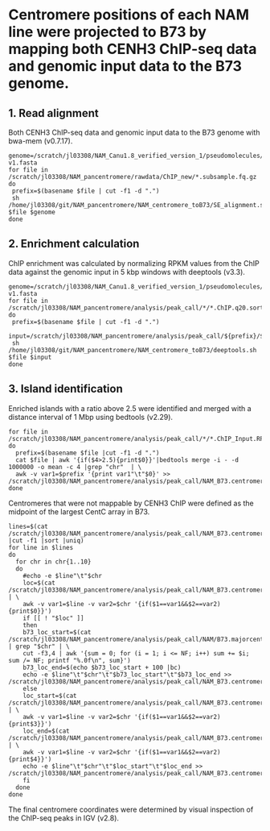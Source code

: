 # Centromere positions of each NAM line were projected to B73 by mapping both CENH3 ChIP-seq data and genomic input data to the B73 genome. 

## 1. Read alignment
 Both CENH3 ChIP-seq data and genomic input data to the B73 genome with bwa-mem (v0.7.17).
 ```
 genome=/scratch/jl03308/NAM_Canu1.8_verified_version_1/pseudomolecules/B73.PLATINUM.pseudomolecules-v1.fasta
for file in /scratch/jl03308/NAM_pancentromere/rawdata/ChIP_new/*.subsample.fq.gz
do
  prefix=$(basename $file | cut -f1 -d ".")
  sh /home/jl03308/git/NAM_pancentromere/NAM_centromere_toB73/SE_alignment.sh $file $genome
done
```
## 2. Enrichment calculation  
ChIP enrichment was calculated by normalizing RPKM values from the ChIP data against the genomic input in 5 kbp windows with deeptools (v3.3). 
 ```
 genome=/scratch/jl03308/NAM_Canu1.8_verified_version_1/pseudomolecules/B73.PLATINUM.pseudomolecules-v1.fasta
for file in /scratch/jl03308/NAM_pancentromere/analysis/peak_call/*/*.ChIP.q20.sorted.bam
do
  prefix=$(basename $file | cut -f1 -d ".")
  input=/scratch/jl03308/NAM_pancentromere/analysis/peak_call/${prefix}/${prefix}.q20.sorted.bam
  sh /home/jl03308/git/NAM_pancentromere/NAM_centromere_toB73/deeptools.sh $file $input
done
```
## 3. Island identification
Enriched islands with a ratio above 2.5 were identified and merged with a distance interval of 1 Mbp using bedtools (v2.29).
```
for file in /scratch/jl03308/NAM_pancentromere/analysis/peak_call/*/*.ChIP_Input.RPKM.bedgraph
do
  prefix=$(basename $file |cut -f1 -d ".")
  cat $file | awk '{if($4>2.5){print$0}}'|bedtools merge -i - -d 1000000 -o mean -c 4 |grep "chr"  | \
  awk -v var1=$prefix '{print var1"\t"$0}' >> /scratch/jl03308/NAM_pancentromere/analysis/peak_call/NAM_B73.centromere.bed
done
```

Centromeres that were not mappable by CENH3 ChIP were defined as the midpoint of the largest CentC array in B73.
```
lines=$(cat /scratch/jl03308/NAM_pancentromere/analysis/peak_call/NAM_B73.centromere.bed |cut -f1 |sort |uniq)
for line in $lines
do
  for chr in chr{1..10}
  do
    #echo -e $line"\t"$chr
    loc=$(cat /scratch/jl03308/NAM_pancentromere/analysis/peak_call/NAM_B73.centromere.bed | \
    awk -v var1=$line -v var2=$chr '{if($1==var1&&$2==var2){print$0}}') 
    if [[ ! "$loc" ]]
    then
    b73_loc_start=$(cat /scratch/jl03308/NAM_pancentromere/analysis/peak_call/NAM/B73.majorcentc.bed | grep "$chr" | \
    cut -f3,4 | awk '{sum = 0; for (i = 1; i <= NF; i++) sum += $i; sum /= NF; printf "%.0f\n", sum}')
    b73_loc_end=$(echo $b73_loc_start + 100 |bc)
    echo -e $line"\t"$chr"\t"$b73_loc_start"\t"$b73_loc_end >> /scratch/jl03308/NAM_pancentromere/analysis/peak_call/NAM_B73.centromere.all.bed
    else
    loc_start=$(cat /scratch/jl03308/NAM_pancentromere/analysis/peak_call/NAM_B73.centromere.bed | \
    awk -v var1=$line -v var2=$chr '{if($1==var1&&$2==var2){print$3}}')
    loc_end=$(cat /scratch/jl03308/NAM_pancentromere/analysis/peak_call/NAM_B73.centromere.bed | \
    awk -v var1=$line -v var2=$chr '{if($1==var1&&$2==var2){print$4}}')
    echo -e $line"\t"$chr"\t"$loc_start"\t"$loc_end >> /scratch/jl03308/NAM_pancentromere/analysis/peak_call/NAM_B73.centromere.all.bed
    fi
  done
done
```
The final centromere coordinates were determined by visual inspection of the ChIP-seq peaks in IGV (v2.8).
